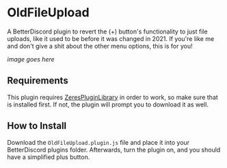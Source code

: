 # OldFileUpload

A BetterDiscord plugin to revert the (+) button's functionality to just file uploads, like it used to be before it was changed in 2021. If you're like me and don't give a shit about the other menu options, this is for you!

*image goes here*

## Requirements

This plugin requires [ZeresPluginLibrary](https://github.com/rauenzi/BDPluginLibrary) in order to work, so make sure that is installed first. If not, the plugin will prompt you to download it as well.

## How to Install

Download the `OldFileUpload.plugin.js` file and place it into your BetterDiscord plugins folder. Afterwards, turn the plugin on, and you should have a simplified plus button.
